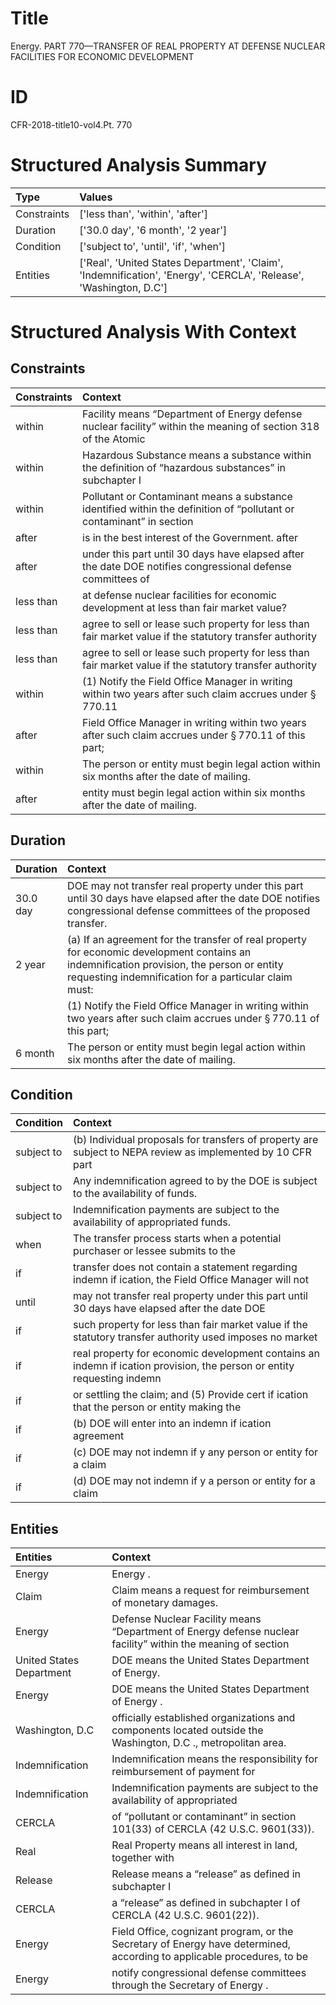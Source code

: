 # Title

 Energy. PART 770—TRANSFER OF REAL PROPERTY AT DEFENSE NUCLEAR FACILITIES FOR ECONOMIC DEVELOPMENT


# ID

 CFR-2018-title10-vol4.Pt. 770


# Structured Analysis Summary

| Type        | Values                                                                                                             |
|:------------|:-------------------------------------------------------------------------------------------------------------------|
| Constraints | ['less than', 'within', 'after']                                                                                   |
| Duration    | ['30.0 day', '6 month', '2 year']                                                                                  |
| Condition   | ['subject to', 'until', 'if', 'when']                                                                              |
| Entities    | ['Real', 'United States Department', 'Claim', 'Indemnification', 'Energy', 'CERCLA', 'Release', 'Washington, D.C'] |


# Structured Analysis With Context

 


## Constraints

| Constraints   | Context                                                                                                                           |
|:--------------|:----------------------------------------------------------------------------------------------------------------------------------|
| within        | Facility means &#8220;Department of Energy defense nuclear facility&#8221; within the meaning of section 318 of the Atomic        |
| within        | Hazardous Substance means a substance  within the definition of &#8220;hazardous substances&#8221; in subchapter I                |
| within        | Pollutant or Contaminant means a substance identified  within the definition of &#8220;pollutant or contaminant&#8221; in section |
| after         | is in the best interest of the Government. after                                                                                  |
| after         | under this part until 30 days have elapsed after the date DOE notifies congressional defense committees of                        |
| less than     | at defense nuclear facilities for economic development at less than  fair market value?                                           |
| less than     | agree to sell or lease such property for less than fair market value if the statutory transfer authority                          |
| less than     | agree to sell or lease such property for less than fair market value if the statutory transfer authority                          |
| within        | (1) Notify the Field Office Manager in writing within two years after such claim accrues under &#167;&#8201;770.11                |
| after         | Field Office Manager in writing within two years after  such claim accrues under &#167;&#8201;770.11 of this part;                |
| within        | The person or entity must begin legal action  within  six months after the date of mailing.                                       |
| after         | entity must begin legal action within six months after  the date of mailing.                                                      |


## Duration

| Duration   | Context                                                                                                                                                                                            |
|:-----------|:---------------------------------------------------------------------------------------------------------------------------------------------------------------------------------------------------|
| 30.0 day   | DOE may not transfer real property under this part until 30 days have elapsed after the date DOE notifies congressional defense committees of the proposed transfer.                               |
| 2 year     | (a) If an agreement for the transfer of real property for economic development contains an indemnification provision, the person or entity requesting indemnification for a particular claim must: |
|            |                   (1) Notify the Field Office Manager in writing within two years after such claim accrues under &#167;&#8201;770.11 of this part;                                                 |
| 6 month    | The person or entity must begin legal action within six months after the date of mailing.                                                                                                          |


## Condition

| Condition   | Context                                                                                                                |
|:------------|:-----------------------------------------------------------------------------------------------------------------------|
| subject to  | (b) Individual proposals for transfers of property are  subject to NEPA review as implemented by 10 CFR part           |
| subject to  | Any indemnification agreed to by the DOE is subject to  the availability of funds.                                     |
| subject to  | Indemnification payments are  subject to  the availability of appropriated funds.                                      |
| when        | The transfer process starts  when a potential purchaser or lessee submits to the                                       |
| if          | transfer does not contain a statement regarding indemn if ication, the Field Office Manager will not                   |
| until       | may not transfer real property under this part until 30 days have elapsed after the date DOE                           |
| if          | such property for less than fair market value if the statutory transfer authority used imposes no market               |
| if          | real property for economic development contains an indemn if ication provision, the person or entity requesting indemn |
| if          | or settling the claim; and (5) Provide cert if ication that the person or entity making the                            |
| if          | (b) DOE will enter into an indemn if ication agreement                                                                 |
| if          | (c) DOE may not indemn if y any person or entity for a claim                                                           |
| if          | (d) DOE may not indemn if y a person or entity for a claim                                                             |


## Entities

| Entities                 | Context                                                                                                                   |
|:-------------------------|:--------------------------------------------------------------------------------------------------------------------------|
| Energy                   | Energy .                                                                                                                  |
| Claim                    | Claim  means a request for reimbursement of monetary damages.                                                             |
| Energy                   | Defense Nuclear Facility means &#8220;Department of  Energy defense nuclear facility&#8221; within the meaning of section |
| United States Department | DOE means the  United States Department  of Energy.                                                                       |
| Energy                   | DOE means the United States Department of  Energy .                                                                       |
| Washington, D.C          | officially established organizations and components located outside the Washington, D.C ., metropolitan area.             |
| Indemnification          | Indemnification means the responsibility for reimbursement of payment for                                                 |
| Indemnification          | Indemnification payments are subject to the availability of appropriated                                                  |
| CERCLA                   | of &#8220;pollutant or contaminant&#8221; in section 101(33) of CERCLA  (42 U.S.C. 9601(33)).                             |
| Real                     | Real Property means all interest in land, together with                                                                   |
| Release                  | Release means a &#8220;release&#8221; as defined in subchapter I                                                          |
| CERCLA                   | a &#8220;release&#8221; as defined in subchapter I of CERCLA  (42 U.S.C. 9601(22)).                                       |
| Energy                   | Field Office, cognizant program, or the Secretary of Energy have determined, according to applicable procedures, to be    |
| Energy                   | notify congressional defense committees through the Secretary of Energy .                                                 |


